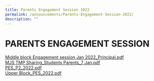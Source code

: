 ```yaml
---
title: Parents Engagement Session 2022
permalink: /announcements/Parents-Engagement-Session-2022/
description: ""
---
```


# **PARENTS ENGAGEMENT SESSION**

[Middle block Engagement session Jan 2022_Principal.pdf](/files/Middle%20block%20Engagement%20session%20Jan%202022_Principal.pdf)     
[MJS TMP Sharing_Students  Parents_7 Jan.pdf](/files/MJS%20TMP%20Sharing_Students%20%20Parents_7%20Jan.pdf)     
[PES_P2_2022.pdf](/files/PES_P2_2022.pdf)     
[Upper Block_PES_2022.pdf](/files/Upper%20Block_PES_2022.pdf)